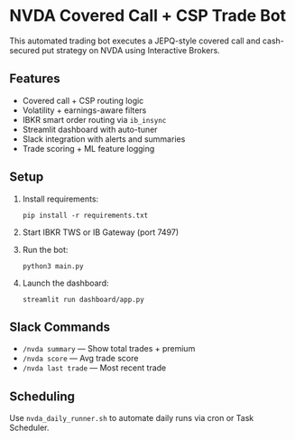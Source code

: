 # NVDA Covered Call + CSP Trade Bot

This automated trading bot executes a JEPQ-style covered call and cash-secured put strategy on NVDA using Interactive Brokers.

## Features
- Covered call + CSP routing logic
- Volatility + earnings-aware filters
- IBKR smart order routing via `ib_insync`
- Streamlit dashboard with auto-tuner
- Slack integration with alerts and summaries
- Trade scoring + ML feature logging

## Setup
1. Install requirements:
   ```
   pip install -r requirements.txt
   ```

2. Start IBKR TWS or IB Gateway (port 7497)

3. Run the bot:
   ```
   python3 main.py
   ```

4. Launch the dashboard:
   ```
   streamlit run dashboard/app.py
   ```

## Slack Commands
- `/nvda summary` — Show total trades + premium
- `/nvda score` — Avg trade score
- `/nvda last trade` — Most recent trade

## Scheduling
Use `nvda_daily_runner.sh` to automate daily runs via cron or Task Scheduler.